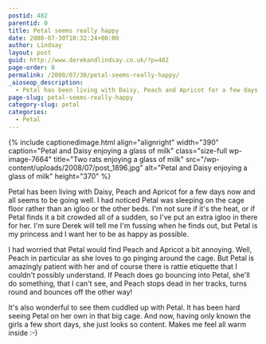 ```yaml
---
postid: 482
parentid: 0
title: Petal seems really happy
date: 2008-07-30T10:32:24+00:00
author: Lindsay
layout: post
guid: http://www.derekandlindsay.co.uk/?p=482
page-order: 0
permalink: /2008/07/30/petal-seems-really-happy/
_aioseop_description:
  - Petal has been living with Daisy, Peach and Apricot for a few days now and all seems to be going well. I had noticed Petal was sleeping on the cage floor rather than an igloo or the other beds.
page-slug: petal-seems-really-happy
category-slug: petal
categories:
  - Petal
---
```

{% include captionedimage.html align="alignright" width="390" caption="Petal and Daisy enjoying a glass of milk" class="size-full wp-image-7664" title="Two rats enjoying a glass of milk" src="/wp-content/uploads/2008/07/post_1896.jpg" alt="Petal and Daisy enjoying a glass of milk" height="370" %} 

Petal has been living with Daisy, Peach and Apricot for a few days now and all seems to be going well. I had noticed Petal was sleeping on the cage floor rather than an igloo or the other beds. I'm not sure if it's the heat, or if Petal finds it a bit crowded all of a sudden, so I've put an extra igloo in there for her. I'm sure Derek will tell me I'm fussing when he finds out, but Petal is my princess and I want her to be as happy as possible.

I had worried that Petal would find Peach and Apricot a bit annoying. Well, Peach in particular as she loves to go pinging around the cage. But Petal is amazingly patient with her and of course there is rattie etiquette that I couldn't possibly understand. If Peach does go bouncing into Petal, she'll do something, that I can't see, and Peach stops dead in her tracks, turns round and bounces off the other way!

It's also wonderful to see them cuddled up with Petal. It has been hard seeing Petal on her own in that big cage. And now, having only known the girls a few short days, she just looks so content. Makes me feel all warm inside :-)